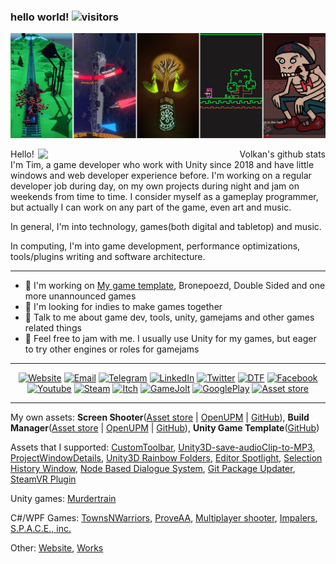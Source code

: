 ### hello world!   ![visitors](https://visitor-badge.glitch.me/badge?page_id=Team-on.Team-on)

![Header](Header/Header1.jpg)

<p align="right">
  <a href="https://github.com/anuraghazra/github-readme-stats">
    <img width="460" align="right" alt="Volkan's github stats" src="https://github-readme-stats.vercel.app/api?username=Team-on&count_private=true&show_icons=true&include_all_commits=true&theme=dark" />
<!---   <img width="460" align="right" alt="Volkan's github stats" src="https://github-readme-stats.vercel.app/api/top-langs/?username=Team-on&layout=compact" /> --->
  </a>
</p>

Hello! I'm Tim, a game developer who work with Unity since 2018 and have little windows and web developer experience before. I'm working on a regular developer job during day, on my own projects during night and jam on weekends from time to time. I consider myself as a gameplay programmer, but actually I can work on any part of the game, even art and music.

In general, I'm into technology, games(both digital and tabletop) and music.

In computing, I'm into game development, performance optimizations, tools/plugins writing and software architecture.

--------------

- 🔨 I'm working on [My game template](https://github.com/Team-on/UnityGameTemplate), Bronepoezd, Double Sided and one more unannounced games
- 👯 I'm looking for indies to make games together
- 💬 Talk to me about game dev, tools, unity, gamejams and other games related things
- 🍯 Feel free to jam with me. I usually use Unity for my games, but eager to try other engines or roles for gamejams

--------------

<p align="center">
<a href="https://team-on.github.io/"><img alt="Website" src="https://img.shields.io/badge/Website-team--on.github.io-blue?style=flat-square&logo=google-chrome"></a>
<a href="mailto:timonsol13@gmail.com"><img alt="Email" src="https://img.shields.io/badge/Email-timonsol13@gmail.com-blue?style=flat-square&logo=gmail"></a>
<a href="https://t.me/Team0on"><img alt="Telegram" src="https://img.shields.io/badge/telegram-Team0on-blue?style=flat-square&logo=telegram"></a>
<a href="https://www.linkedin.com/in/timofeii-solonchuk-29030a167/"><img alt="LinkedIn" src="https://img.shields.io/badge/LinkedIn-Timofeii%20Solonchuk-blue?style=flat-square&logo=linkedin"></a>
<a href="https://twitter.com/team_on0"><img alt="Twitter" src="https://img.shields.io/badge/Twitter-team__on0-blue?style=flat-square&logo=twitter"></a>
<a href="https://dtf.ru/u/70674-team-on"><img alt="DTF" src="https://img.shields.io/badge/DTF-team__on0-blue?style=flat-square&logo=dtf"></a>
<a href="https://www.facebook.com/teamonsol/"><img alt="Facebook" src="https://img.shields.io/badge/Facebook-team__on0-blue?style=flat-square&logo=facebook"></a>
<a href="https://www.youtube.com/channel/UCIr2wSWnIb9JJ-MV66JqIJw/"><img alt="Youtube" src="https://img.shields.io/badge/Youtube-team__on0-blue?style=flat-square&logo=Youtube"></a>
<a href="https://steamcommunity.com/id/team_on_"><img alt="Steam" src="https://img.shields.io/badge/Steam-Team--on-blue?style=flat-square&logo=steam"></a>
<a href="https://teamon.itch.io/"><img alt="Itch" src="https://img.shields.io/badge/Itch-Team--on-blue?style=flat-square&logo=itch.io"></a>
<a href="https://gamejolt.com/@Team-on"><img alt="GameJolt" src="https://img.shields.io/badge/Game Jolt-Team--on-blue?style=flat-square&logo=game-jolt"></a>
<a href="https://play.google.com/store/apps/dev?id=8670524838690116021"><img alt="GooglePlay" src="https://img.shields.io/badge/Google Play-Team--on-blue?style=flat-square&logo=Google-Play"></a>
<a href="https://assetstore.unity.com/publishers/50926?preview=1"><img alt="Asset store" src="https://img.shields.io/badge/Asset store-Team--on-blue?style=flat-square&logo=Unity"></a>
</p>

--------------

My own assets: **Screen Shooter**([Asset store](https://assetstore.unity.com/packages/slug/188939) | [OpenUPM](https://openupm.com/packages/com.teamon.screenshooter.html) | [GitHub](https://github.com/Team-on/UnityScreenShooter)), **Build Manager**([Asset store](https://assetstore.unity.com/packages/slug/188940) | [OpenUPM](https://openupm.com/packages/com.teamon.buildmanager.html) | [GitHub](https://github.com/Team-on/UnityBuildManager)), **Unity Game Template**([GitHub](https://github.com/Team-on/UnityGameTemplate))

Assets that I supported: [CustomToolbar](https://github.com/Team-on/CustomToolbar), [Unity3D-save-audioClip-to-MP3](https://github.com/Team-on/Unity3D-save-audioClip-to-MP3), [ProjectWindowDetails](https://github.com/Team-on/ProjectWindowDetails), [Unity3D Rainbow Folders](https://github.com/Team-on/unity3d-rainbow-folders), [Editor Spotlight](https://github.com/Team-on/unity-editor-spotlight), [Selection History Window](https://github.com/Team-on/unity-history-window), [Node Based Dialogue System](https://github.com/Team-on/NodeBasedDialogueSystem), [Git Package Updater](https://github.com/Team-on/UnityGitPackageUpdater), [SteamVR Plugin](https://github.com/Team-on/steamvr_unity_plugin)

Unity games: [Murdertrain](https://github.com/savik-games/Murdertrain-A-Comin)

C#/WPF Games: [TownsNWarriors](https://github.com/Team-on/TownsNWarriors), [ProveAA](https://github.com/Team-on/ProveAA), [Multiplayer shooter](https://github.com/Team-on/Multiplayer-shooter), [Impalers](https://github.com/Team-on/Impalers), [S.P.A.C.E., inc.](https://github.com/Team-on/LD42)

Other: [Website](https://github.com/Team-on/team-on.github.io), [Works](https://github.com/Team-on/works)
